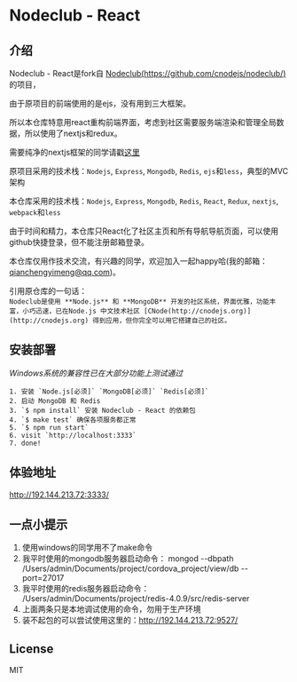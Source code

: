 Nodeclub - React
=

## 介绍

Nodeclub - React是fork自 [Nodeclub(https://github.com/cnodejs/nodeclub/)](https://github.com/cnodejs/nodeclub/) 的项目，  
  
由于原项目的前端使用的是ejs，没有用到三大框架。  
  
所以本仓库特意用react重构前端界面，考虑到社区需要服务端渲染和管理全局数据，所以使用了nextjs和redux。  
  
需要纯净的nextjs框架的同学请戳[这里](https://github.com/zhoushoujian/nextjs)  
  
原项目采用的技术栈：```Nodejs```, ```Express```, ```Mongodb```, ```Redis```, ```ejs```和```less```，典型的MVC架构  

本仓库采用的技术栈：```Nodejs```, ```Express```, ```Mongodb```, ```Redis```, ```React```, ```Redux```, ```nextjs```, ```webpack```和```less```  
  
由于时间和精力，本仓库只React化了社区主页和所有导航导航页面，可以使用github快捷登录，但不能注册邮箱登录。  
  
本仓库仅用作技术交流，有兴趣的同学，欢迎加入一起happy哈(我的邮箱：qianchengyimeng@qq.com)。  
  
引用原仓库的一句话：  
````Nodeclub是使用 **Node.js** 和 **MongoDB** 开发的社区系统，界面优雅，功能丰富，小巧迅速，已在Node.js 中文技术社区 [CNode(http://cnodejs.org)](http://cnodejs.org) 得到应用，但你完全可以用它搭建自己的社区。````  

## 安装部署

*Windows系统的兼容性已在大部分功能上测试通过*  

```
1. 安装 `Node.js[必须]` `MongoDB[必须]` `Redis[必须]`
2. 启动 MongoDB 和 Redis
3. `$ npm install` 安装 Nodeclub - React 的依赖包
4. `$ make test` 确保各项服务都正常
5. `$ npm run start`
6. visit `http://localhost:3333`
7. done!
```

## 体验地址
http://192.144.213.72:3333/  

## 一点小提示
1. 使用windows的同学用不了make命令
2. 我平时使用的mongodb服务器启动命令： mongod --dbpath /Users/admin/Documents/project/cordova_project/view/db --port=27017
3. 我平时使用的redis服务器启动命令： /Users/admin/Documents/project/redis-4.0.9/src/redis-server
4. 上面两条只是本地调试使用的命令，勿用于生产环境
5. 装不起包的可以尝试使用这里的：http://192.144.213.72:9527/

## License

MIT
